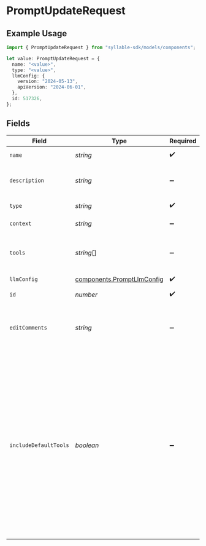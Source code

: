 # PromptUpdateRequest

## Example Usage

```typescript
import { PromptUpdateRequest } from "syllable-sdk/models/components";

let value: PromptUpdateRequest = {
  name: "<value>",
  type: "<value>",
  llmConfig: {
    version: "2024-05-13",
    apiVersion: "2024-06-01",
  },
  id: 517326,
};
```

## Fields

| Field                                                                                                                                                                                                                                            | Type                                                                                                                                                                                                                                             | Required                                                                                                                                                                                                                                         | Description                                                                                                                                                                                                                                      |
| ------------------------------------------------------------------------------------------------------------------------------------------------------------------------------------------------------------------------------------------------ | ------------------------------------------------------------------------------------------------------------------------------------------------------------------------------------------------------------------------------------------------ | ------------------------------------------------------------------------------------------------------------------------------------------------------------------------------------------------------------------------------------------------ | ------------------------------------------------------------------------------------------------------------------------------------------------------------------------------------------------------------------------------------------------ |
| `name`                                                                                                                                                                                                                                           | *string*                                                                                                                                                                                                                                         | :heavy_check_mark:                                                                                                                                                                                                                               | The prompt name                                                                                                                                                                                                                                  |
| `description`                                                                                                                                                                                                                                    | *string*                                                                                                                                                                                                                                         | :heavy_minus_sign:                                                                                                                                                                                                                               | The description of the prompt                                                                                                                                                                                                                    |
| `type`                                                                                                                                                                                                                                           | *string*                                                                                                                                                                                                                                         | :heavy_check_mark:                                                                                                                                                                                                                               | The type of the prompt                                                                                                                                                                                                                           |
| `context`                                                                                                                                                                                                                                        | *string*                                                                                                                                                                                                                                         | :heavy_minus_sign:                                                                                                                                                                                                                               | The prompt text                                                                                                                                                                                                                                  |
| `tools`                                                                                                                                                                                                                                          | *string*[]                                                                                                                                                                                                                                       | :heavy_minus_sign:                                                                                                                                                                                                                               | Names of tools to which the prompt has access                                                                                                                                                                                                    |
| `llmConfig`                                                                                                                                                                                                                                      | [components.PromptLlmConfig](../../models/components/promptllmconfig.md)                                                                                                                                                                         | :heavy_check_mark:                                                                                                                                                                                                                               | N/A                                                                                                                                                                                                                                              |
| `id`                                                                                                                                                                                                                                             | *number*                                                                                                                                                                                                                                         | :heavy_check_mark:                                                                                                                                                                                                                               | The prompt ID                                                                                                                                                                                                                                    |
| `editComments`                                                                                                                                                                                                                                   | *string*                                                                                                                                                                                                                                         | :heavy_minus_sign:                                                                                                                                                                                                                               | The comments for the most recent edit to the prompt                                                                                                                                                                                              |
| `includeDefaultTools`                                                                                                                                                                                                                            | *boolean*                                                                                                                                                                                                                                        | :heavy_minus_sign:                                                                                                                                                                                                                               | Whether to include the default tools (`hangup`, `summary`) in the list of tools for the prompt. If you remove one of the default tools from your prompt, you might want to disable this option so that the tool is not added again when updated. |
